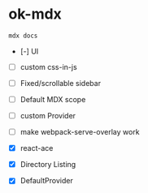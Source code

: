 
# ok-mdx

```sh
mdx docs
```

- [-] UI
- [ ] custom css-in-js
- [ ] Fixed/scrollable sidebar
- [ ] Default MDX scope
- [ ] custom Provider
- [ ] make webpack-serve-overlay work

- [x] react-ace
- [x] Directory Listing
- [x] DefaultProvider
